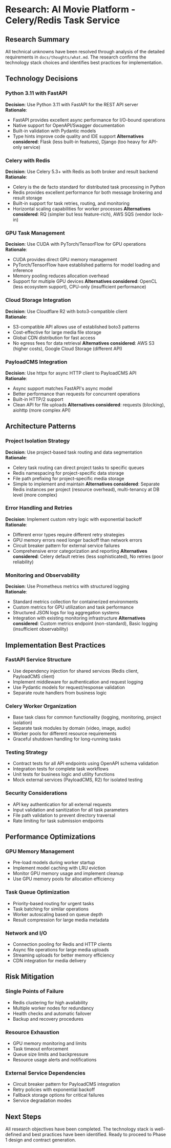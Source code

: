 # Research: AI Movie Platform - Celery/Redis Task Service

## Research Summary
All technical unknowns have been resolved through analysis of the detailed requirements in `docs/thoughts/what.md`. The research confirms the technology stack choices and identifies best practices for implementation.

## Technology Decisions

### Python 3.11 with FastAPI
**Decision**: Use Python 3.11 with FastAPI for the REST API server  
**Rationale**: 
- FastAPI provides excellent async performance for I/O-bound operations
- Native support for OpenAPI/Swagger documentation
- Built-in validation with Pydantic models
- Type hints improve code quality and IDE support
**Alternatives considered**: Flask (less built-in features), Django (too heavy for API-only service)

### Celery with Redis
**Decision**: Use Celery 5.3+ with Redis as both broker and result backend  
**Rationale**:
- Celery is the de facto standard for distributed task processing in Python
- Redis provides excellent performance for both message brokering and result storage
- Built-in support for task retries, routing, and monitoring
- Horizontal scaling capabilities for worker processes
**Alternatives considered**: RQ (simpler but less feature-rich), AWS SQS (vendor lock-in)

### GPU Task Management
**Decision**: Use CUDA with PyTorch/TensorFlow for GPU operations  
**Rationale**:
- CUDA provides direct GPU memory management
- PyTorch/TensorFlow have established patterns for model loading and inference
- Memory pooling reduces allocation overhead
- Support for multiple GPU devices
**Alternatives considered**: OpenCL (less ecosystem support), CPU-only (insufficient performance)

### Cloud Storage Integration
**Decision**: Use Cloudflare R2 with boto3-compatible client  
**Rationale**:
- S3-compatible API allows use of established boto3 patterns
- Cost-effective for large media file storage
- Global CDN distribution for fast access
- No egress fees for data retrieval
**Alternatives considered**: AWS S3 (higher costs), Google Cloud Storage (different API)

### PayloadCMS Integration
**Decision**: Use httpx for async HTTP client to PayloadCMS API  
**Rationale**:
- Async support matches FastAPI's async model
- Better performance than requests for concurrent operations
- Built-in HTTP/2 support
- Clean API for file uploads
**Alternatives considered**: requests (blocking), aiohttp (more complex API)

## Architecture Patterns

### Project Isolation Strategy
**Decision**: Use project-based task routing and data segmentation  
**Rationale**:
- Celery task routing can direct project tasks to specific queues
- Redis namespacing for project-specific data storage
- File path prefixing for project-specific media storage
- Simple to implement and maintain
**Alternatives considered**: Separate Redis instances per project (resource overhead), multi-tenancy at DB level (more complex)

### Error Handling and Retries
**Decision**: Implement custom retry logic with exponential backoff  
**Rationale**:
- Different error types require different retry strategies
- GPU memory errors need longer backoff than network errors
- Circuit breaker pattern for external service failures
- Comprehensive error categorization and reporting
**Alternatives considered**: Celery default retries (less sophisticated), No retries (poor reliability)

### Monitoring and Observability
**Decision**: Use Prometheus metrics with structured logging  
**Rationale**:
- Standard metrics collection for containerized environments
- Custom metrics for GPU utilization and task performance
- Structured JSON logs for log aggregation systems
- Integration with existing monitoring infrastructure
**Alternatives considered**: Custom metrics endpoint (non-standard), Basic logging (insufficient observability)

## Implementation Best Practices

### FastAPI Service Structure
- Use dependency injection for shared services (Redis client, PayloadCMS client)
- Implement middleware for authentication and request logging
- Use Pydantic models for request/response validation
- Separate route handlers from business logic

### Celery Worker Organization
- Base task class for common functionality (logging, monitoring, project isolation)
- Separate task modules by domain (video, image, audio)
- Worker pools for different resource requirements
- Graceful shutdown handling for long-running tasks

### Testing Strategy
- Contract tests for all API endpoints using OpenAPI schema validation
- Integration tests for complete task workflows
- Unit tests for business logic and utility functions
- Mock external services (PayloadCMS, R2) for isolated testing

### Security Considerations
- API key authentication for all external requests
- Input validation and sanitization for all task parameters
- File path validation to prevent directory traversal
- Rate limiting for task submission endpoints

## Performance Optimizations

### GPU Memory Management
- Pre-load models during worker startup
- Implement model caching with LRU eviction
- Monitor GPU memory usage and implement cleanup
- Use GPU memory pools for allocation efficiency

### Task Queue Optimization
- Priority-based routing for urgent tasks
- Task batching for similar operations
- Worker autoscaling based on queue depth
- Result compression for large media metadata

### Network and I/O
- Connection pooling for Redis and HTTP clients
- Async file operations for large media uploads
- Streaming uploads for better memory efficiency
- CDN integration for media delivery

## Risk Mitigation

### Single Points of Failure
- Redis clustering for high availability
- Multiple worker nodes for redundancy
- Health checks and automatic failover
- Backup and recovery procedures

### Resource Exhaustion
- GPU memory monitoring and limits
- Task timeout enforcement
- Queue size limits and backpressure
- Resource usage alerts and notifications

### External Service Dependencies
- Circuit breaker pattern for PayloadCMS integration
- Retry policies with exponential backoff
- Fallback storage options for critical failures
- Service degradation modes

## Next Steps
All research objectives have been completed. The technology stack is well-defined and best practices have been identified. Ready to proceed to Phase 1 design and contract generation.